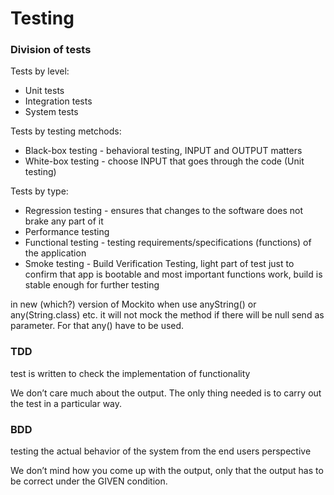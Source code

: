 # Testing

### Division of tests

Tests by level:

* Unit tests
* Integration tests
* System tests

Tests by testing metchods:

* Black-box testing - behavioral testing, INPUT and OUTPUT matters
* White-box testing - choose INPUT that goes through the code \(Unit testing\)

Tests by type:

* Regression testing - ensures that changes to the software does not brake any part of it
* Performance testing
* Functional testing - testing requirements/specifications \(functions\) of the application
* Smoke testing - Build Verification Testing, light part of test just to confirm that app is bootable and most important functions work, build is stable enough for further testing

in new \(which?\) version of Mockito when use anyString\(\) or any\(String.class\) etc. it will not mock the method if there will be null send as parameter. For that any\(\) have to be used.

### TDD

test is written to check the implementation of functionality

 We don’t care much about the output. The only thing needed is to carry out the test in a particular way.

### BDD

testing the actual behavior of the system from the end users perspective

We don’t mind how you come up with the output, only that the output has to be correct under the GIVEN condition.


